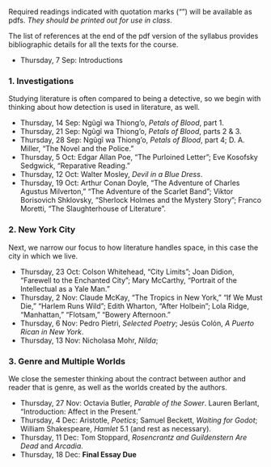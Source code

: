 Required readings indicated with quotation marks (“”) will be available as
pdfs. *They should be printed out for use in class*. 

The list of references at the end of the pdf version of the syllabus provides
bibliographic details for all the texts for the course.

* Thursday, 7 Sep: Introductions

### 1. Investigations

Studying literature is often compared to being a detective, so we begin with
thinking about how detection is used in literature, as well.

* Thursday, 14 Sep: Ngũgĩ wa Thiong’o, _Petals of Blood_, part 1.
* Thursday, 21 Sep: Ngũgĩ wa Thiong’o, _Petals of Blood_, parts 2 & 3.
* Thursday, 28 Sep: Ngũgĩ wa Thiong’o, _Petals of Blood_, part 4; D. A.
Miller, “The Novel and the Police.” 
* Thursday, 5 Oct: Edgar Allan Poe, “The Purloined Letter”; Eve Kosofsky
Sedgwick, “Reparative Reading.”
* Thursday, 12 Oct: Walter Mosley, _Devil in a Blue Dress_.
* Thursday, 19 Oct: Arthur Conan Doyle, “The Adventure of Charles Agustus
Milverton,” “The Adventure of the Scarlet Band”; Viktor Borisovich Shklovsky, “Sherlock Holmes and the Mystery Story”; Franco Moretti, “The Slaughterhouse of Literature”.

### 2. New York City

Next, we narrow our focus to how literature handles space, in this case the
city in which we live.

* Thursday, 23 Oct: Colson Whitehead, “City Limits”; Joan Didion, “Farewell to
the Enchanted City”; Mary McCarthy, “Portrait of the Intellectual as a Yale
Man.”
* Thursday, 2 Nov: Claude McKay, “The Tropics in New York,” “If We Must Die,”
“Harlem Runs Wild”; Edith Wharton, “After Holbein”; Lola Ridge, “Manhattan,” “Flotsam,” “Bowery Afternoon.”
* Thursday, 6 Nov: Pedro Pietri, _Selected Poetry_; Jesús Colón, _A Puerto
Rican in New York_.
* Thursday, 13 Nov: Nicholasa Mohr, _Nilda_; 

### 3. Genre and Multiple Worlds

We close the semester thinking about the contract between author and reader
that is genre, as well as the worlds created by the authors.

* Thursday, 27 Nov: Octavia Butler, _Parable of the Sower_. Lauren Berlant,
“Introduction: Affect in the Present.”
* Thursday, 4 Dec: Aristotle, _Poetics_; Samuel Beckett, _Waiting for Godot_;
William Shakespeare, _Hamlet_ 5.1 (and rest as necessary).
* Thursday, 11 Dec: Tom Stoppard, _Rosencrantz and Guildenstern Are Dead_ and
_Arcadia_.
* Thursday, 18 Dec: **Final Essay Due**


